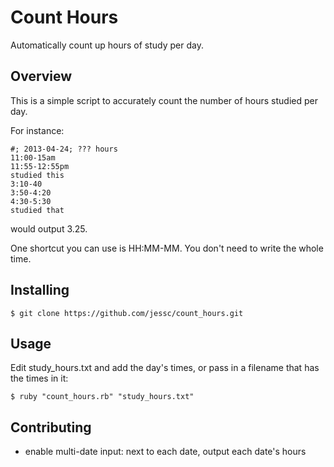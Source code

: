 
# Count Hours

Automatically count up hours of study per day.

## Overview

This is a simple script to accurately count the number of hours studied per day.

For instance:

	#; 2013-04-24; ??? hours
	11:00-15am
	11:55-12:55pm
	studied this
	3:10-40
	3:50-4:20
	4:30-5:30
	studied that

would output 3.25.

One shortcut you can use is HH:MM-MM. You don't need to write the whole time.

## Installing

	$ git clone https://github.com/jessc/count_hours.git

## Usage

Edit study_hours.txt and add the day's times, or pass in a filename that has the times in it:

	$ ruby "count_hours.rb" "study_hours.txt"

## Contributing

 - enable multi-date input: next to each date, output each date's hours

